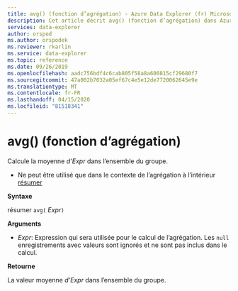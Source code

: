```yaml
---
title: avg() (fonction d’agrégation) - Azure Data Explorer (fr) Microsoft Docs
description: Cet article décrit avg() (fonction d’agrégation) dans Azure Data Explorer.
services: data-explorer
author: orspod
ms.author: orspodek
ms.reviewer: rkarlin
ms.service: data-explorer
ms.topic: reference
ms.date: 09/26/2019
ms.openlocfilehash: aadc756bdf4c6cab805f58a8a600815cf29680f7
ms.sourcegitcommit: 47a002b7032a05ef67c4e5e12de7720062645e9e
ms.translationtype: MT
ms.contentlocale: fr-FR
ms.lasthandoff: 04/15/2020
ms.locfileid: "81518341"
---
```

# <a name="avg-aggregation-function"></a>avg() (fonction d’agrégation)

Calcule la moyenne *d’Expr* dans l’ensemble du groupe. 

* Ne peut être utilisé que dans le contexte de l’agrégation à l’intérieur [résumer](summarizeoperator.md)

**Syntaxe**

résumer `avg(` *Expr*`)`

**Arguments**

* *Expr*: Expression qui sera utilisée pour le calcul de l’agrégation. Les `null` enregistrements avec valeurs sont ignorés et ne sont pas inclus dans le calcul.

**Retourne**

La valeur moyenne *d’Expr* dans l’ensemble du groupe.
 